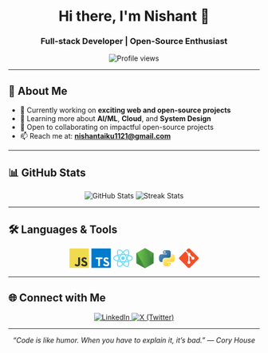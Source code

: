 <!-- Header -->
<h1 align="center">Hi there, I'm Nishant 👋</h1>
<h3 align="center">Full-stack Developer | Open-Source Enthusiast</h3>

<p align="center">
  <img src="https://komarev.com/ghpvc/?username=Nishant1121&color=blueviolet&style=flat-square" alt="Profile views" />
</p>

---

## 🚀 About Me
- 🔭 Currently working on **exciting web and open-source projects**
- 🌱 Learning more about **AI/ML**, **Cloud**, and **System Design**
- 👯 Open to collaborating on impactful open-source projects
- 📫 Reach me at: **nishantaiku1121@gmail.com**

---

## 📊 GitHub Stats
<p align="center">
  <img src="https://github-readme-stats.vercel.app/api?username=Nishant1121&show_icons=true&theme=dracula&hide_border=true" alt="GitHub Stats" />
  <img src="https://github-readme-streak-stats.herokuapp.com/?user=Nishant1121&theme=dracula&hide_border=true" alt="Streak Stats" />
</p>

---

## 🛠️ Languages & Tools
<p align="center">
  <img src="https://raw.githubusercontent.com/devicons/devicon/master/icons/javascript/javascript-original.svg" alt="JavaScript" width="40"/>
  <img src="https://raw.githubusercontent.com/devicons/devicon/master/icons/typescript/typescript-original.svg" alt="TypeScript" width="40"/>
  <img src="https://raw.githubusercontent.com/devicons/devicon/master/icons/react/react-original.svg" alt="React" width="40"/>
  <img src="https://raw.githubusercontent.com/devicons/devicon/master/icons/nodejs/nodejs-original.svg" alt="Node.js" width="40"/>
  <img src="https://raw.githubusercontent.com/devicons/devicon/master/icons/python/python-original.svg" alt="Python" width="40"/>
  <img src="https://raw.githubusercontent.com/devicons/devicon/master/icons/git/git-original.svg" alt="Git" width="40"/>
</p>

---

## 🌐 Connect with Me
<p align="center">
  <a href="https://www.linkedin.com/in/nishant-kumar-b9aab92b7">
    <img src="https://img.shields.io/badge/-LinkedIn-blue?logo=linkedin&style=for-the-badge" alt="LinkedIn"/>
  </a>
  <a href="https://x.com/Nishant_1121">
    <img src="https://img.shields.io/badge/-X-black?logo=twitter&style=for-the-badge" alt="X (Twitter)"/>
  </a>
</p>

---

<p align="center">
  <i>“Code is like humor. When you have to explain it, it’s bad.” — Cory House</i>
</p>
